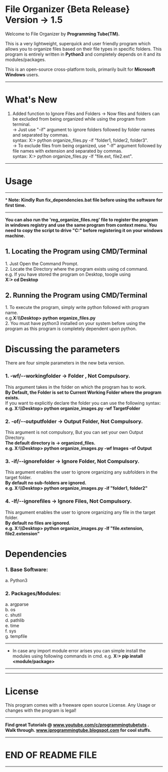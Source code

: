 # File Organizer {Beta Release} Version -> 1.5

Welcome to File Organizer by <strong>Programming Tube(TM).</strong>

This is a very lightweight, superquick and user friendly program which allows you to organize files based on their file types in specific folders. This program is entirely written in <strong>Python3</strong> and completely depends on it and its modules/packages.

This is an open-source cross-platform tools, primarily built for <strong>Microsoft Windows</strong> users.
___________________________________________________________________________________________

# What's New
1. Added function to Ignore Files and Folders
  -> Now files and folders can be excluded from being organized while using the program from terminal.<br>
  -> Just use "-if" argument to ignore folders followed by folder names and separated by commas.<br>
    syntax: X:> python organize_files.py -if "folder1, folder2, folder3".<br>
  -> To exclude files from being organized, use "-lf" argument followed by file names with extension and separated by commas.<br>
    syntax: X:> python organize_files.py -lf "file.ext, file2.ext".<br>

___________________________________________________________________________________________

# Usage
_______________________________________________________________________________________
*<strong> Note: Kindly Run fix_dependencies.bat file before using the software for first time.</strong>
_______________________________________________________________________________________

<strong>You can also run the 'reg_organize_files.reg' file to register the program in windows registry and use the same program from context menu. You need to copy the script to drive "C:\" before registering it on your windows machine.</strong>

<h2>1. Locating the Program using CMD/Terminal</h2>
        1. Just Open the Command Prompt.<br>
        2. Locate the Directory where the program exists using cd command.<br>
        e.g. If you have stored the program on Desktop, toogle using<br>
        <strong>X:> cd Desktop</strong>
        
<h2>2. Running the Program using CMD/Terminal</h2>
      1. To execute the program, simply write python followed with program name.<br>
      e.g.<strong>X:\\Desktop> python organize_files.py</strong><br>
      2. You must have python3 installed on your system before using the program as this program is completely dependent upon python.
      
# Discussing the parameters
There are four simple parameters in the new beta version.

<h3>1. -wf/--workingfolder -> Folder , Not Compulsory.</h3>
  This argument takes in the folder on which the program has to work.<br>
  <strong>By Default, the Folder is set to Current Working Folder where the program exists.</strong><br>
  If you want to explicitly declare the folder you can use the following syntax:<br>
    <strong>e.g. X:\\Desktop> python organize_images.py -wf TargetFolder</strong>

<h3>2. -of/--outputfolder -> Output Folder, Not Compulsory.</h3>
  This argument is not compulsory, But you can set your own Output Directory.<br>
  <strong>The default directory is -> organized_files.</strong><br>
    <strong>e.g. X:\\Desktop> python organize_images.py -wf Images -of Output</strong>
    
 <h3>3. -if/--ignorefolder -> Ignore Folder, Not Compulsory.</h3>
 This argument enables the user to ignore organizing any subfolders in the target folder.<br>
 <strong>By default no sub-folders are ignored.</strong><br>
  <strong>e.g. X:\\Desktop> python organize_images.py -if "folder1, folder2"</strong>
 
 <h3>4. -lf/--ignorefiles -> Ignore Files, Not Compulsory.</h3>
 This argument enables the user to ignore organizing any file in the target folder.<br>
 <strong>By default no files are ignored.</strong><br>
  <strong>e.g. X:\\Desktop> python organize_images.py -lf "file.extension, file2.extension"</strong>
    
# Dependencies
<h3>1. Base Software:</h3>
  a. Python3
<h3>2. Packages/Modules:</h3>
  a. argparse<br>
  b. os<br>
  c. shutil<br>
  d. pathlib<br>
  e. time<br>
  f. sys<br>
  g. tempfile<br>
  
_____________________________________________________________________
 * In case any import module error arises you can simple install the
modules using following commands in cmd.
  e.g. <strong>X:> pip install <module/package></strong>
_____________________________________________________________________
 
______________________________________________________________________________________________________
 # License
This program comes with a freeware open source License. Any Usage or changes with the program is legal!
______________________________________________________________________________________________________

<strong>Find great Tutorials @ www.youtube.com/c/programmingtubetuts .<br>
Walk through. www.iprogrammingtube.blogspot.com for cool stuffs.</strong>
______________________________________________________________________________________________________
# END OF README FILE
______________________________________________________________________________________________________
    
